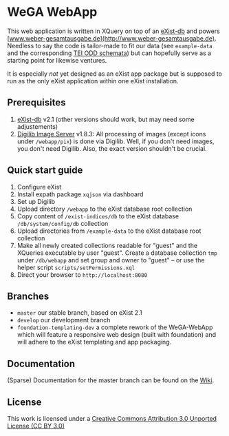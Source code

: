 WeGA WebApp
===========

This web application is written in XQuery on top of an [eXist-db](http://exist-db.org) and powers [www.weber-gesamtausgabe.de](http://www.weber-gesamtausgabe.de). Needless to say the code is tailor-made to fit our data (see `example-data` and the corresponding [TEI ODD schemata](https://github.com/Edirom/WeGA-ODD)) but can hopefully serve as a starting point for likewise ventures.

It is especially _not_ yet designed as an eXist app package but is supposed to run as the only eXist application within one eXist installation.

Prerequisites
-------------

1. [eXist-db](http://exist-db.org/) v2.1 (other versions should work, but may need some adjustements) 
2. [Digilib Image Server](http://developer.berlios.de/projects/digilib/) v1.8.3: All processing of images (except icons under `/webapp/pix`) is done via Digilib. Well, if you don't need images, you don't need Digilib. Also, the exact version shouldn't be crucial.


Quick start guide
-----------------

1. Configure eXist
2. Install expath package `xqjson` via dashboard
2. Set up Digilib
3. Upload directory `/webapp` to the eXist database root collection
4. Copy content of `/exist-indices/db` to the eXist database `/db/system/config/db` collection
5. Upload directories from `/example-data` to the eXist database root collection
6. Make all newly created collections readable for "guest" and the XQueries executable by user "guest". Create a database collection `tmp` under `/db/webapp` and set group and owner to "guest" – or use the helper script `scripts/setPermissions.xql`
7. Direct your browser to `http://localhost:8080`


Branches
--------
* `master` our stable branch, based on eXist 2.1
* `develop` our development branch
* `foundation-templating-dev` a complete rework of the WeGA-WebApp which will feature a responsive web design (built with foundation) and will adhere to the eXist templating and app packaging.


Documentation
-------------

(Sparse) Documentation for the master branch can be found on the [Wiki](https://github.com/Edirom/WeGA-WebApp/wiki).


License
-------

This work is licensed under a [Creative Commons Attribution 3.0 Unported License (CC BY 3.0)](http://creativecommons.org/licenses/by/3.0/)
